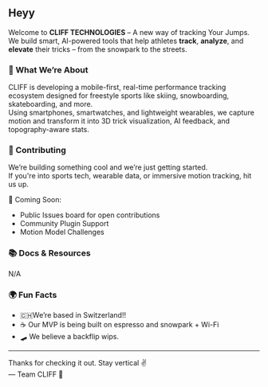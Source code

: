
## Heyy

Welcome to **CLIFF TECHNOLOGIES** – A new way of tracking Your Jumps.
We build smart, AI-powered tools that help athletes **track**, **analyze**, and **elevate** their tricks – from the snowpark to the streets.


### 🧠 What We’re About
CLIFF is developing a mobile-first, real-time performance tracking ecosystem designed for freestyle sports like skiing, snowboarding, skateboarding, and more.  
Using smartphones, smartwatches, and lightweight wearables, we capture motion and transform it into 3D trick visualization, AI feedback, and topography-aware stats.


### 🤝 Contributing
We’re building something cool and we’re just getting started.  
If you're into sports tech, wearable data, or immersive motion tracking, hit us up.

👾 Coming Soon:
- Public Issues board for open contributions  
- Community Plugin Support  
- Motion Model Challenges


### 📚 Docs & Resources
  N/A



### 🌍 Fun Facts
-  🇨🇭We’re based in Switzerland!!
- ☕ Our MVP is being built on espresso and snowpark + Wi-Fi  
- 🛹 We believe a backflip wips.

---

Thanks for checking it out. Stay vertical ✌️  
— Team CLIFF 🚀
